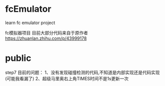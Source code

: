 # fcEmulator
learn fc emulator project

fc模拟器项目 
目前大部分代码来自于原作者
https://zhuanlan.zhihu.com/p/43999178

public
=========================================
step7 
目前的问题：
1、没有发现碰撞检测的代码,不知道是内部实现还是代码实现(可能我看漏了)
2、超级马里奥右上角TIMES时间不是1s更新一次
